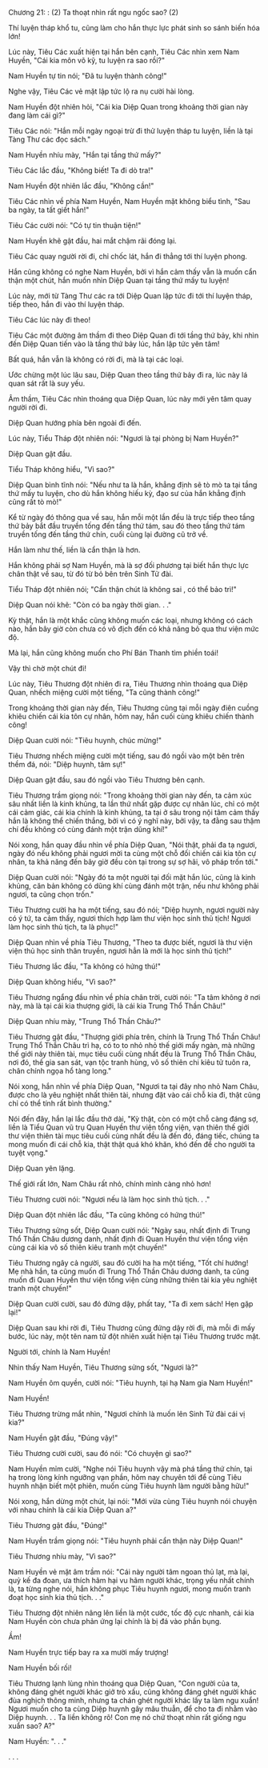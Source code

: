 




Chương 21: : (2) Ta thoạt nhìn rất ngu ngốc sao? (2)


Thí luyện tháp khổ tu, cũng làm cho hắn thực lực phát sinh so sánh biến hóa lớn!

Lúc này, Tiêu Các xuất hiện tại hắn bên cạnh, Tiêu Các nhìn xem Nam Huyền, "Cái kia môn võ kỹ, tu luyện ra sao rồi?"

Nam Huyền tự tin nói; "Đã tu luyện thành công!"

Nghe vậy, Tiêu Các vẻ mặt lập tức lộ ra nụ cười hài lòng.

Nam Huyền đột nhiên hỏi, "Cái kia Diệp Quan trong khoảng thời gian này đang làm cái gì?"

Tiêu Các nói: "Hắn mỗi ngày ngoại trừ đi thử luyện tháp tu luyện, liền là tại Tàng Thư các đọc sách."

Nam Huyền nhíu mày, "Hắn tại tầng thứ mấy?"

Tiêu Các lắc đầu, "Không biết! Ta đi dò tra!"

Nam Huyền đột nhiên lắc đầu, "Không cần!"

Tiêu Các nhìn về phía Nam Huyền, Nam Huyền mặt không biểu tình, "Sau ba ngày, ta tất giết hắn!"

Tiêu Các cười nói: "Có tự tin thuận tiện!"

Nam Huyền khẽ gật đầu, hai mắt chậm rãi đóng lại.

Tiêu Các quay người rời đi, chỉ chốc lát, hắn đi thẳng tới thí luyện phong.

Hắn cũng không có nghe Nam Huyền, bởi vì hắn cảm thấy vẫn là muốn cẩn thận một chút, hắn muốn nhìn Diệp Quan tại tầng thứ mấy tu luyện!

Lúc này, mới từ Tàng Thư các ra tới Diệp Quan lập tức đi tới thí luyện tháp, tiếp theo, hắn đi vào thí luyện tháp.

Tiêu Các lúc này đi theo!

Tiêu Các một đường âm thầm đi theo Diệp Quan đi tới tầng thứ bảy, khi nhìn đến Diệp Quan tiến vào là tầng thứ bảy lúc, hắn lập tức yên tâm!

Bất quá, hắn vẫn là không có rời đi, mà là tại các loại.

Ước chừng một lúc lâu sau, Diệp Quan theo tầng thứ bảy đi ra, lúc này lá quan sát rất là suy yếu.

Âm thầm, Tiêu Các nhìn thoáng qua Diệp Quan, lúc này mới yên tâm quay người rời đi.

Diệp Quan hướng phía bên ngoài đi đến.

Lúc này, Tiểu Tháp đột nhiên nói: "Ngươi là tại phòng bị Nam Huyền?"

Diệp Quan gật đầu.

Tiểu Tháp không hiểu, "Vì sao?"

Diệp Quan bình tĩnh nói: "Nếu như ta là hắn, khẳng định sẽ tò mò ta tại tầng thứ mấy tu luyện, cho dù hắn không hiếu kỳ, đạo sư của hắn khẳng định cũng rất tò mò!"

Kể từ ngày đó thông qua về sau, hắn mỗi một lần đều là trực tiếp theo tầng thứ bảy bắt đầu truyền tống đến tầng thứ tám, sau đó theo tầng thứ tám truyền tống đến tầng thứ chín, cuối cùng lại đường cũ trở về.

Hắn làm như thế, liền là cẩn thận là hơn.

Hắn không phải sợ Nam Huyền, mà là sợ đối phương tại biết hắn thực lực chân thật về sau, từ đó từ bỏ bên trên Sinh Tử đài.

Tiểu Tháp đột nhiên nói; "Cẩn thận chút là không sai , có thể bảo trì!"

Diệp Quan nói khẽ: "Còn có ba ngày thời gian. . ."

Kỳ thật, hắn là một khắc cũng không muốn các loại, nhưng không có cách nào, hắn bây giờ còn chưa có vô địch đến có khả năng bỏ qua thư viện mức độ.

Mà lại, hắn cũng không muốn cho Phí Bán Thanh tìm phiền toái!

Vậy thì chờ một chút đi!

Lúc này, Tiêu Thương đột nhiên đi ra, Tiêu Thương nhìn thoáng qua Diệp Quan, nhếch miệng cười một tiếng, "Ta cũng thành công!"

Trong khoảng thời gian này đến, Tiêu Thương cũng tại mỗi ngày điên cuồng khiêu chiến cái kia tôn cự nhân, hôm nay, hắn cuối cùng khiêu chiến thành công!

Diệp Quan cười nói: "Tiêu huynh, chúc mừng!"

Tiêu Thương nhếch miệng cười một tiếng, sau đó ngồi vào một bên trên thềm đá, nói: "Diệp huynh, tâm sự!"

Diệp Quan gật đầu, sau đó ngồi vào Tiêu Thương bên cạnh.

Tiêu Thương trầm giọng nói: "Trong khoảng thời gian này đến, ta cảm xúc sâu nhất liền là kinh khủng, ta lần thứ nhất gặp được cự nhân lúc, chỉ có một cái cảm giác, cái kia chính là kinh khủng, ta tại ở sâu trong nội tâm cảm thấy hắn là không thể chiến thắng, bởi vì có ý nghĩ này, bởi vậy, ta đằng sau thậm chí đều không có cùng đánh một trận dũng khí!"

Nói xong, hắn quay đầu nhìn về phía Diệp Quan, "Nói thật, phải đa tạ ngươi, ngày đó nếu không phải ngươi mời ta cùng một chỗ đối chiến cái kia tôn cự nhân, ta khả năng đến bây giờ đều còn tại trong sự sợ hãi, vô pháp trốn tới."

Diệp Quan cười nói: "Ngày đó ta một người tại đối mặt hắn lúc, cũng là kinh khủng, căn bản không có dũng khí cùng đánh một trận, nếu như không phải ngươi, ta cũng chọn trốn."

Tiêu Thương cười ha ha một tiếng, sau đó nói; "Diệp huynh, ngươi người này có ý tứ, ta cảm thấy, ngươi thích hợp làm thư viện học sinh thủ tịch! Ngươi làm học sinh thủ tịch, ta là phục!"

Diệp Quan nhìn về phía Tiêu Thương, "Theo ta được biết, ngươi là thư viện viện thủ học sinh thân truyền, ngươi hẳn là mới là học sinh thủ tịch!"

Tiêu Thương lắc đầu, "Ta không có hứng thú!"

Diệp Quan không hiểu, "Vì sao?"

Tiêu Thương ngẩng đầu nhìn về phía chân trời, cười nói: "Ta tâm không ở nơi này, mà là tại cái kia thượng giới, là cái kia Trung Thổ Thần Châu!"

Diệp Quan nhíu mày, "Trung Thổ Thần Châu?"

Tiêu Thương gật đầu, "Thượng giới phía trên, chính là Trung Thổ Thần Châu! Trung Thổ Thần Châu trì hạ, có to to nhỏ nhỏ thế giới mấy ngàn, mà những thế giới này thiên tài, mục tiêu cuối cùng nhất đều là Trung Thổ Thần Châu, nơi đó, thế gia san sát, vạn tộc tranh hùng, vô số thiên chi kiêu tử tuôn ra, chân chính ngọa hổ tàng long."

Nói xong, hắn nhìn về phía Diệp Quan, "Ngươi ta tại đây nho nhỏ Nam Châu, được cho là yêu nghiệt nhất thiên tài, nhưng đặt vào cái chỗ kia đi, thật cũng chỉ có thể tính rất bình thường."

Nói đến đây, hắn lại lắc đầu thở dài, "Kỳ thật, còn có một chỗ càng đáng sợ, liền là Tiểu Quan vũ trụ Quan Huyền thư viện tổng viện, vạn thiên thế giới thư viện thiên tài mục tiêu cuối cùng nhất đều là đến đó, đáng tiếc, chúng ta mong muốn đi cái chỗ kia, thật thật quá khó khăn, khó đến để cho người ta tuyệt vọng."

Diệp Quan yên lặng.

Thế giới rất lớn, Nam Châu rất nhỏ, chính mình càng nhỏ hơn!

Tiêu Thương cười nói: "Ngươi nếu là làm học sinh thủ tịch. . ."

Diệp Quan đột nhiên lắc đầu, "Ta cũng không có hứng thú!"

Tiêu Thương sửng sốt, Diệp Quan cười nói: "Ngày sau, nhất định đi Trung Thổ Thần Châu dương danh, nhất định đi Quan Huyền thư viện tổng viện cùng cái kia vô số thiên kiêu tranh một chuyến!"

Tiêu Thương ngây cả người, sau đó cười ha ha một tiếng, "Tốt chí hướng! Mẹ nhà hắn, ta cũng muốn đi Trung Thổ Thần Châu dương danh, ta cũng muốn đi Quan Huyền thư viện tổng viện cùng những thiên tài kia yêu nghiệt tranh một chuyến!"

Diệp Quan cười cười, sau đó đứng dậy, phất tay, "Ta đi xem sách! Hẹn gặp lại!"

Diệp Quan sau khi rời đi, Tiêu Thương cũng đứng dậy rời đi, mà mỗi đi mấy bước, lúc này, một tên nam tử đột nhiên xuất hiện tại Tiêu Thương trước mặt.

Người tới, chính là Nam Huyền!

Nhìn thấy Nam Huyền, Tiêu Thương sửng sốt, "Ngươi là?"

Nam Huyền ôm quyền, cười nói: "Tiêu huynh, tại hạ Nam gia Nam Huyền!"

Nam Huyền!

Tiêu Thương trừng mắt nhìn, "Ngươi chính là muốn lên Sinh Tử đài cái vị kia?"

Nam Huyền gật đầu, "Đúng vậy!"

Tiêu Thương cười cười, sau đó nói: "Có chuyện gì sao?"

Nam Huyền mỉm cười, "Nghe nói Tiêu huynh vậy mà phá tầng thứ chín, tại hạ trong lòng kính ngưỡng vạn phần, hôm nay chuyên tới để cùng Tiêu huynh nhận biết một phiên, muốn cùng Tiêu huynh làm người bằng hữu!"

Nói xong, hắn dừng một chút, lại nói: "Mới vừa cùng Tiêu huynh nói chuyện với nhau chính là cái kia Diệp Quan a?"

Tiêu Thương gật đầu, "Đúng!"

Nam Huyền trầm giọng nói: "Tiêu huynh phải cẩn thận này Diệp Quan!"

Tiêu Thương nhíu mày, "Vì sao?"

Nam Huyền vẻ mặt âm trầm nói: "Cái này người tâm ngoan thủ lạt, mà lại, quỷ kế đa đoan, ưa thích hãm hại vu hãm người khác, trọng yếu nhất chính là, ta từng nghe nói, hắn không phục Tiêu huynh ngươi, mong muốn tranh đoạt học sinh kia thủ tịch. . ."

Tiêu Thương đột nhiên nâng lên liền là một cước, tốc độ cực nhanh, cái kia Nam Huyền còn chưa phản ứng lại chính là bị đá vào phần bụng.

Ầm!

Nam Huyền trực tiếp bay ra xa mười mấy trượng!

Nam Huyền bối rối!

Tiêu Thương lạnh lùng nhìn thoáng qua Diệp Quan, "Con người của ta, không đáng ghét người khác giở trò xấu, cũng không đáng ghét người khác đùa nghịch thông minh, nhưng ta chán ghét người khác lấy ta làm ngu xuẩn! Ngươi muốn cho ta cùng Diệp huynh gây mâu thuẫn, để cho ta đi nhằm vào Diệp huynh. . . Ta liền không rõ! Con mẹ nó chứ thoạt nhìn rất giống ngu xuẩn sao? A?"

Nam Huyền: ". . ."

. . .




